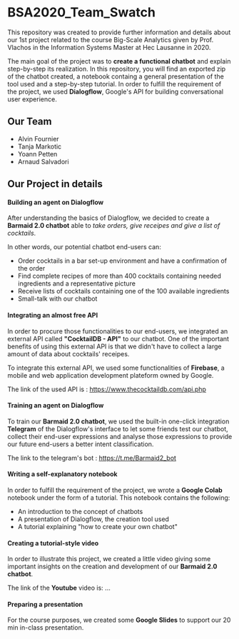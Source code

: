 # BSA2020_Team_Swatch

This repository was created to provide further information and details about our 1st project related to the course Big-Scale Analytics given by Prof. Vlachos in the Information Systems Master at Hec Lausanne in 2020. 

The main goal of the project was to **create a functional chatbot** and explain step-by-step its realization. In this repository, you will find an exported zip of the chatbot created, a notebook containg a general presentation of the tool used and a step-by-step tutorial. In order to fulfill the requirement of the project, we used **Dialogflow**, Google's API for building conversational user experience. 


## Our Team

- Alvin Fournier
- Tanja Markotic
- Yoann Petten
- Arnaud Salvadori

## Our Project in details

#### Building an agent on Dialogflow

After understanding the basics of Dialogflow, we decided to create a **Barmaid 2.0 chatbot** able to _take orders, give receipes and give a list of cocktails_. 

In other words, our potential chatbot end-users can:
- Order cocktails in a bar set-up environment and have a confirmation of the order
- Find complete recipes of more than 400 cocktails containing needed ingredients and a representative picture
- Receive lists of cocktails containing one of the 100 available ingredients
- Small-talk with our chatbot

#### Integrating an almost free API 

In order to procure those functionalities to our end-users, we integrated an external API called **"CocktailDB - API"** to our chatbot. One of the important benefits of using this external API is that we didn't have to collect a large amount of data about cocktails' receipes. 

To integrate this external API, we used some functionalities of **Firebase**, a mobile and web application development plateform owned by Google. 

The link of the used API is : https://www.thecocktaildb.com/api.php

#### Training an agent on Dialogflow

To train our **Barmaid 2.0 chatbot**, we used the built-in one-click integration **Telegram** of the Dialogflow's interface to let some friends test our chatbot, collect their end-user expressions and analyse those expressions to provide our future end-users a better intent classification. 

The link to the telegram's bot : https://t.me/Barmaid2_bot

#### Writing a self-explanatory notebook

In order to fulfill the requirement of the project, we wrote a **Google Colab** notebook under the form of a tutorial. This notebook contains the following:
- An introduction to the concept of chatbots 
- A presentation of Dialogflow, the creation tool used 
- A tutorial explaining "how to create your own chatbot"

#### Creating a tutorial-style video

In order to illustrate this project, we created a little video giving some important insights on the creation and development of our **Barmaid 2.0 chatbot**.

The link of the **Youtube** video is: ...

#### Preparing a presentation 

For the course purposes, we created some **Google Slides** to support our 20 min in-class presentation. 

